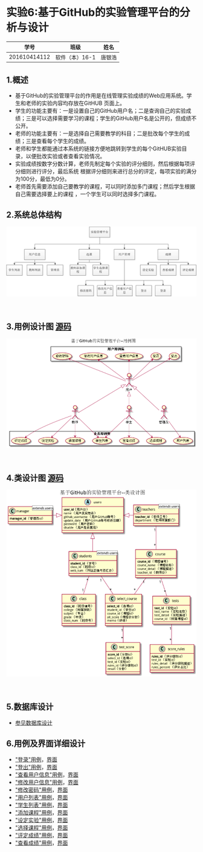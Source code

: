 # 实验6:基于GitHub的实验管理平台的分析与设计

|学号|班级|姓名|
|----|------|----|
|201610414112|软件（本）16-1|唐银浩|

## 1.概述
* 基于GitHub的实验管理平台的作用是在线管理实验成绩的Web应用系统。学生和老师的实验内容均存放在GitHUB 页面上。
* 学生的功能主要有：一是设置自己的GitHub用户名；二是查询自己的实验成绩；三是可以选择需要学习的课程；学生的GitHub用户名是公开的，但成绩不公开。
* 老师的功能主要有：一是选择自己需要教学的科目；二是批改每个学生的成绩；三是查看每个学生的成绩。
* 老师和学生都能通过本系统的链接方便地跳转到学生的每个GitHUB实验目录，以便批改实验或者查看实验情况。
* 实验成绩按数字分数计算，老师先制定每个实验的评分细则，然后根据每项评分细则进行评分，最后系统
根据评分细则来进行总分的评定，每项实验的满分为100分，最低为0分。
* 老师首先需要添加自己要教学的课程，可以同时添加多门课程；然后学生根据自己需要选择要上的课程
，一个学生可以同时选择多门课程。

## 2.系统总体结构
![img](./picture/系统总体结构.png)

<br>

## 3.用例设计图 [源码](./puml/SystemCase.puml)
![img](./picture/SystemCase.png)

<br>

## 4.类设计图 [源码](./puml/SystemClass.puml)
![img](./picture/SystemClass.png)

<br>

## 5.数据库设计

* [参见数据库设计](./Markdown/DataBase.md)

## 6.用例及界面详细设计
* ["登录"用例](./Markdown/Login.md)，[界面](./puml/SystemClass.puml)
* ["登出"用例](./Markdown/Login.md)，[界面](./puml/SystemClass.puml)
* ["查看用户信息"用例](./Markdown/Login.md)，[界面](./puml/SystemClass.puml)
* ["修改用户信息"用例](./Markdown/Login.md)，[界面](./puml/SystemClass.puml)
* ["修改密码"用例](./Markdown/Login.md)，[界面](./puml/SystemClass.puml)
* ["用户列表"用例](./Markdown/Login.md)，[界面](./puml/SystemClass.puml)
* ["学生列表"用例](./Markdown/Login.md)，[界面](./puml/SystemClass.puml)
* ["添加课程"用例](./Markdown/Login.md)，[界面](./puml/SystemClass.puml)
* ["设定实验"用例](./Markdown/Login.md)，[界面](./puml/SystemClass.puml)
* ["选择课程"用例](./Markdown/Login.md)，[界面](./puml/SystemClass.puml)
* ["评定成绩"用例](./Markdown/Login.md)，[界面](./puml/SystemClass.puml)
* ["查看成绩"用例](./Markdown/Login.md)，[界面](./puml/SystemClass.puml)








